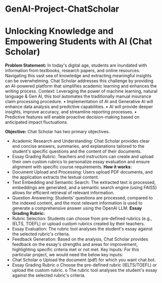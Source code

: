 # GenAI-Project-ChatScholar
# Unlocking Knowledge and Empowering Students with AI (Chat Scholar)
**Problem Statement:**
In today's digital age, students are inundated with information from textbooks, research papers, and online resources. Navigating this vast sea of knowledge and extracting meaningful insights can be overwhelming. Chat Scholar addresses this challenge by providing an AI-powered platform that simplifies academic learning and enhances the writing process. Context: Leveraging the power of machine learning, natural language & Gen AI, this tool automates the traditionally manual insurance claim processing procedure. • Implementation of AI and Generative AI will enhance data analysis and predictive capabilities. • AI will provide deeper insights, improve accuracy, and streamline reporting processes. • Predictive features will enable proactive decision-making based on anticipated impact fluctuations.

**Objective:**
Chat Scholar has two primary objectives.

- Academic Research and Understanding: Chat Scholar provides clear and concise answers, summaries, and explanations tailored to the student's specific questions and the content of their documents.
- Essay Grading Rubric: Teachers and instructors can create and upload their own custom rubrics to personalize essay evaluation and ensure alignment with specific course requirements. **How it works:**
- Document Upload and Processing: Users upload PDF documents, and the application extracts the textual content.
- Text Embedding and Semantic Search: The extracted text is processed, embeddings are generated, and a semantic search engine (using FAISS) allows for efficient retrieval of relevant information.
- Question Answering: Students' questions are processed, compared to the indexed content, and the most relevant information is used to generate a comprehensive answer using the OpenAI LLM.
**Essay Grading Rubric:**
- Rubric Selection: Students can choose from pre-defined rubrics (e.g., IELTS, TOEFL) or upload custom rubrics created by their teachers.
- Essay Evaluation: The rubric tool analyses the student's essay against the selected rubric's criteria.
- Feedback Generation: Based on the analysis, Chat Scholar provides feedback on the essay's strengths and areas for improvement, highlighting specific criteria met or not met. Key        Inputs: For this particular project, we would need the below key inputs:
- Chat Scholar o Upload the document (pdf) for which you want chat bot.
- Essay Grading Rubric o Choose the pre-defined rubric (IELTS/TOEFL) or upload the custom rubric. o The rubric tool analyses the student's essay against the selected rubric's criteria.
